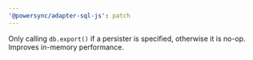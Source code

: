 ```yaml
---
'@powersync/adapter-sql-js': patch
---
```


Only calling `db.export()` if a persister is specified, otherwise it is no-op. Improves in-memory performance.
